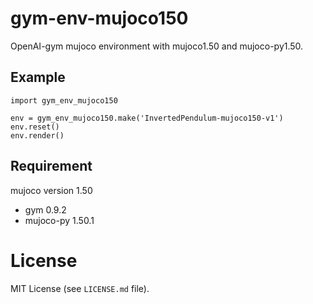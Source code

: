# gym-env-mujoco150
OpenAI-gym mujoco environment with mujoco1.50 and mujoco-py1.50.

## Example
```
import gym_env_mujoco150

env = gym_env_mujoco150.make('InvertedPendulum-mujoco150-v1')
env.reset()
env.render()
```

## Requirement
mujoco version 1.50

* gym 0.9.2
* mujoco-py 1.50.1

# License

MIT License (see `LICENSE.md` file).
